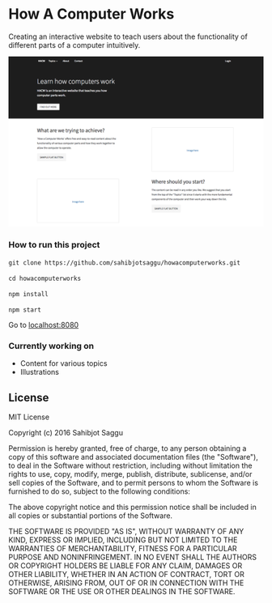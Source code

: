 # How A Computer Works

Creating an interactive website to teach users about the functionality of different parts of a computer intuitively.

![Image of the current homepage](https://github.com/sahibjotsaggu/howacomputerworks/blob/dev/public/assets/images/homepage.png)

### How to run this project

`git clone https://github.com/sahibjotsaggu/howacomputerworks.git`

`cd howacomputerworks`

`npm install`

`npm start`

Go to [localhost:8080](http://localhost:8080)

### Currently working on

* Content for various topics
* Illustrations

## License

MIT License

Copyright (c) 2016 Sahibjot Saggu

Permission is hereby granted, free of charge, to any person obtaining a copy of this software and associated documentation files (the "Software"), to deal in the Software without restriction, including without limitation the rights to use, copy, modify, merge, publish, distribute, sublicense, and/or sell copies of the Software, and to permit persons to whom the Software is furnished to do so, subject to the following conditions:

The above copyright notice and this permission notice shall be included in all copies or substantial portions of the Software.

THE SOFTWARE IS PROVIDED "AS IS", WITHOUT WARRANTY OF ANY KIND, EXPRESS OR IMPLIED, INCLUDING BUT NOT LIMITED TO THE WARRANTIES OF MERCHANTABILITY, FITNESS FOR A PARTICULAR PURPOSE AND NONINFRINGEMENT. IN NO EVENT SHALL THE AUTHORS OR COPYRIGHT HOLDERS BE LIABLE FOR ANY CLAIM, DAMAGES OR OTHER LIABILITY, WHETHER IN AN ACTION OF CONTRACT, TORT OR OTHERWISE, ARISING FROM, OUT OF OR IN CONNECTION WITH THE SOFTWARE OR THE USE OR OTHER DEALINGS IN THE SOFTWARE.
